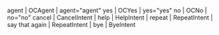 agent | OCAgent | agent="agent"
yes | OCYes | yes="yes"
no | OCNo | no="no"
cancel | CancelIntent |
help | HelpIntent |
repeat | RepeatIntent |
say that again | RepeatIntent |
bye | ByeIntent
